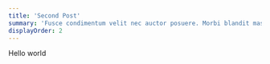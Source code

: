 ```yaml
---
title: 'Second Post'
summary: 'Fusce condimentum velit nec auctor posuere. Morbi blandit massa non sem rhoncus accumsan. In mollis eros vitae tellus laoreet, mollis convallis massa tempus.'
displayOrder: 2
---
```


Hello world
